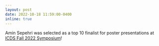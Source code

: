 ```yaml
---
layout: post
date: 2022-10-18 11:59:00-0400
inline: true
---
```


Amin Sepehri was selected as a top 10 finalist for poster presentations at <a href="https://www.icds.psu.edu/news-events/icds-symposium/fall-2022-icds-symposium/" target="_blank" rel="noopener noreferrer">ICDS Fall 2022 Symposium</a>!